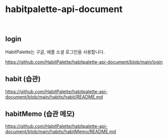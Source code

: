 # habitpalette-api-document

<br>

## login

HabitPalette는 구글, 애플 소셜 로그인을 사용합니다.

https://github.com/HabitPalette/habitpalette-api-document/blob/main/login


## habit (습관)

https://github.com/HabitPalette/habitpalette-api-document/blob/main/habits/habit/README.md


## habitMemo (습관 메모)

https://github.com/HabitPalette/habitpalette-api-document/blob/main/habits/habitMemo/README.md
